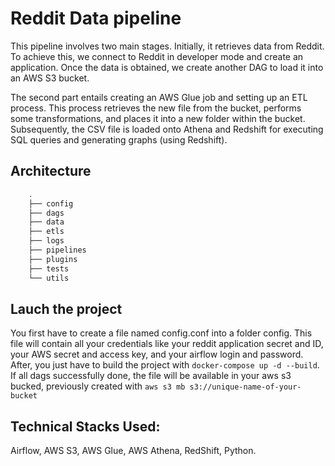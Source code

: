 
# Reddit Data pipeline

This pipeline involves two main stages. Initially, it retrieves data from Reddit. To achieve this, we connect to Reddit in developer mode and create an application. Once the data is obtained, we create another DAG to load it into an AWS S3 bucket.

The second part entails creating an AWS Glue job and setting up an ETL process. This process retrieves the new file from the bucket, performs some transformations, and places it into a new folder within the bucket. Subsequently, the CSV file is loaded onto Athena and Redshift for executing SQL queries and generating graphs (using Redshift).

## Architecture

```bash
    .
    ├── config
    ├── dags
    ├── data
    ├── etls
    ├── logs
    ├── pipelines
    ├── plugins
    ├── tests
    └── utils
```

## Lauch the project
You first have to create a file named config.conf into a folder config. This file will contain all your credentials like your reddit application secret and ID, your AWS secret and access key, and your airflow login and password.
After, you just have to build the project with `docker-compose up -d --build`. 
If all dags successfully done, the file will be available in your aws s3 bucked, previously created with `aws s3 mb s3://unique-name-of-your-bucket`

## Technical Stacks Used:
Airflow, AWS S3, AWS Glue, AWS Athena, RedShift, Python.